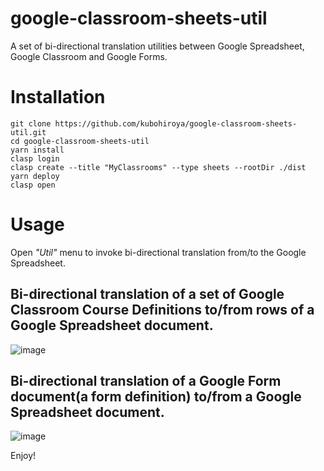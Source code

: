 # google-classroom-sheets-util

A set of bi-directional translation utilities between Google Spreadsheet, Google Classroom and Google Forms.

# Installation

```
git clone https://github.com/kubohiroya/google-classroom-sheets-util.git
cd google-classroom-sheets-util
yarn install
clasp login
clasp create --title "MyClassrooms" --type sheets --rootDir ./dist
yarn deploy
clasp open
````

# Usage

Open *"Util"* menu to invoke bi-directional translation from/to the Google Spreadsheet.

## Bi-directional translation of a set of Google Classroom Course Definitions to/from rows of a Google Spreadsheet document.

![image](https://user-images.githubusercontent.com/1578247/118382152-7a812680-b62d-11eb-8ee7-dafd914a5e59.png)

## Bi-directional translation of a Google Form document(a form definition) to/from a Google Spreadsheet document.

![image](https://user-images.githubusercontent.com/1578247/118382215-f67b6e80-b62d-11eb-9f5d-1f31f718c8d4.png)

Enjoy!
